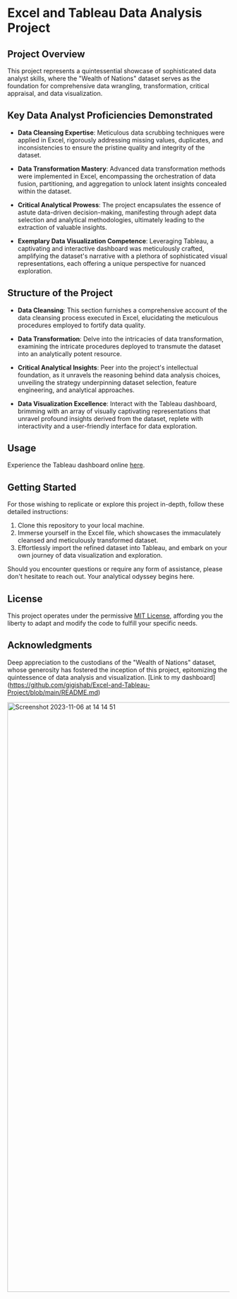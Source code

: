 
# Excel and Tableau Data Analysis Project

## Project Overview
This project represents a quintessential showcase of sophisticated data analyst skills, where the "Wealth of Nations" dataset serves as the foundation for comprehensive data wrangling, transformation, critical appraisal, and data visualization.

## Key Data Analyst Proficiencies Demonstrated
- **Data Cleansing Expertise**: Meticulous data scrubbing techniques were applied in Excel, rigorously addressing missing values, duplicates, and inconsistencies to ensure the pristine quality and integrity of the dataset.

- **Data Transformation Mastery**: Advanced data transformation methods were implemented in Excel, encompassing the orchestration of data fusion, partitioning, and aggregation to unlock latent insights concealed within the dataset.

- **Critical Analytical Prowess**: The project encapsulates the essence of astute data-driven decision-making, manifesting through adept data selection and analytical methodologies, ultimately leading to the extraction of valuable insights.

- **Exemplary Data Visualization Competence**: Leveraging Tableau, a captivating and interactive dashboard was meticulously crafted, amplifying the dataset's narrative with a plethora of sophisticated visual representations, each offering a unique perspective for nuanced exploration.

## Structure of the Project
- **Data Cleansing**: This section furnishes a comprehensive account of the data cleansing process executed in Excel, elucidating the meticulous procedures employed to fortify data quality.

- **Data Transformation**: Delve into the intricacies of data transformation, examining the intricate procedures deployed to transmute the dataset into an analytically potent resource.

- **Critical Analytical Insights**: Peer into the project's intellectual foundation, as it unravels the reasoning behind data analysis choices, unveiling the strategy underpinning dataset selection, feature engineering, and analytical approaches.

- **Data Visualization Excellence**: Interact with the Tableau dashboard, brimming with an array of visually captivating representations that unravel profound insights derived from the dataset, replete with interactivity and a user-friendly interface for data exploration.

## Usage
Experience the Tableau dashboard online [here](link_to_tableau_dashboard).

## Getting Started
For those wishing to replicate or explore this project in-depth, follow these detailed instructions:
1. Clone this repository to your local machine.
2. Immerse yourself in the Excel file, which showcases the immaculately cleansed and meticulously transformed dataset.
3. Effortlessly import the refined dataset into Tableau, and embark on your own journey of data visualization and exploration.

Should you encounter questions or require any form of assistance, please don't hesitate to reach out. Your analytical odyssey begins here.

## License
This project operates under the permissive [MIT License](link_to_license), affording you the liberty to adapt and modify the code to fulfill your specific needs.

## Acknowledgments
Deep appreciation to the custodians of the "Wealth of Nations" dataset, whose generosity has fostered the inception of this project, epitomizing the quintessence of data analysis and visualization.
[Link to my dashboard] (https://github.com/gigishab/Excel-and-Tableau-Project/blob/main/README.md)

<img width="1338" alt="Screenshot 2023-11-06 at 14 14 51" src="https://github.com/gigishab/Excel-and-Tableau-Project/assets/97798293/6485aca8-48fb-455b-9266-5a8ae3ff0971">

